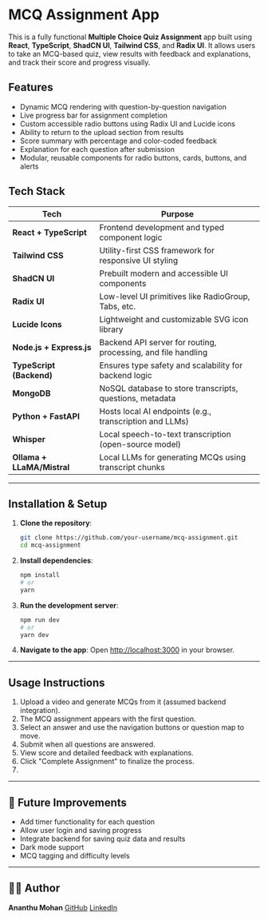 #  MCQ Assignment App

This is a fully functional **Multiple Choice Quiz Assignment** app built using **React**, **TypeScript**, **ShadCN UI**, **Tailwind CSS**, and **Radix UI**. It allows users to take an MCQ-based quiz, view results with feedback and explanations, and track their score and progress visually.

##  Features

-  Dynamic MCQ rendering with question-by-question navigation
-  Live progress bar for assignment completion
-  Custom accessible radio buttons using Radix UI and Lucide icons
-  Ability to return to the upload section from results
-  Score summary with percentage and color-coded feedback
-  Explanation for each question after submission
-  Modular, reusable components for radio buttons, cards, buttons, and alerts

##  Tech Stack

| Tech                    | Purpose                                                   |
|-------------------------|-----------------------------------------------------------|
| **React + TypeScript**  | Frontend development and typed component logic            |
| **Tailwind CSS**        | Utility-first CSS framework for responsive UI styling     |
| **ShadCN UI**           | Prebuilt modern and accessible UI components              |
| **Radix UI**            | Low-level UI primitives like RadioGroup, Tabs, etc.       |
| **Lucide Icons**        | Lightweight and customizable SVG icon library             |
| **Node.js + Express.js**| Backend API server for routing, processing, and file handling |
| **TypeScript (Backend)**| Ensures type safety and scalability for backend logic     |
| **MongoDB**             | NoSQL database to store transcripts, questions, metadata  |
| **Python + FastAPI**    | Hosts local AI endpoints (e.g., transcription and LLMs)   |
| **Whisper**             | Local speech-to-text transcription (open-source model)    |
| **Ollama + LLaMA/Mistral** | Local LLMs for generating MCQs using transcript chunks |


---

##  Installation & Setup

1. **Clone the repository**:
   ```bash
   git clone https://github.com/your-username/mcq-assignment.git
   cd mcq-assignment


2. **Install dependencies**:

   ```bash
   npm install
   # or
   yarn
   ```

3. **Run the development server**:

   ```bash
   npm run dev
   # or
   yarn dev
   ```

4. **Navigate to the app**:
   Open [http://localhost:3000](http://localhost:3000) in your browser.

---

##  Usage Instructions

1. Upload a video and generate MCQs from it (assumed backend integration).
2. The MCQ assignment appears with the first question.
3. Select an answer and use the navigation buttons or question map to move.
4. Submit when all questions are answered.
5. View score and detailed feedback with explanations.
6. Click "Complete Assignment" to finalize the process.
7. 
---

## 📌 Future Improvements

* Add timer functionality for each question
* Allow user login and saving progress
* Integrate backend for saving quiz data and results
* Dark mode support
* MCQ tagging and difficulty levels

---

## 🧑‍💻 Author

**Ananthu Mohan**
[GitHub]([https://github.com/your-username](https://github.com/AnanthuSpace))
[LinkedIn]([https://linkedin.com/in/your-profile](https://www.linkedin.com/in/ananthu-mohan-b3b1021a1/))

